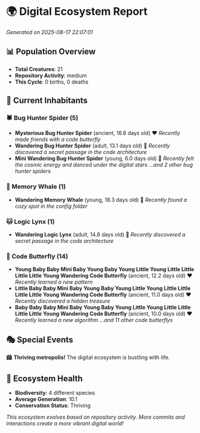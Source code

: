 # 🌍 Digital Ecosystem Report
*Generated on 2025-08-17 22:07:01*

## 📊 Population Overview
- **Total Creatures**: 21
- **Repository Activity**: medium
- **This Cycle**: 0 births, 0 deaths

## 👥 Current Inhabitants

### 🕷️ Bug Hunter Spider (5)
- **Mysterious Bug Hunter Spider** (ancient, 16.8 days old) ❤️
  *Recently made friends with a code butterfly*
- **Wandering Bug Hunter Spider** (adult, 13.1 days old) 💛
  *Recently discovered a secret passage in the code architecture*
- **Mini Wandering Bug Hunter Spider** (young, 6.0 days old) 💚
  *Recently felt the cosmic energy and danced under the digital stars*
  *...and 2 other bug hunter spiders*

### 🐋 Memory Whale (1)
- **Wandering Memory Whale** (young, 18.3 days old) 💚
  *Recently found a cozy spot in the config folder*

### 🐱 Logic Lynx (1)
- **Wandering Logic Lynx** (adult, 14.8 days old) 💛
  *Recently discovered a secret passage in the code architecture*

### 🦋 Code Butterfly (14)
- **Young Baby Baby Mini Baby Young Baby Young Little Young Little Little Little Little Young Wandering Code Butterfly** (ancient, 12.2 days old) ❤️
  *Recently learned a new pattern*
- **Little Baby Baby Mini Baby Young Baby Young Little Young Little Little Little Little Young Wandering Code Butterfly** (ancient, 11.0 days old) ❤️
  *Recently discovered a hidden treasure*
- **Baby Baby Baby Mini Baby Young Baby Young Little Young Little Little Little Little Young Wandering Code Butterfly** (ancient, 10.0 days old) ❤️
  *Recently learned a new algorithm*
  *...and 11 other code butterflys*

## 🎭 Special Events

🏙️ **Thriving metropolis!** The digital ecosystem is bustling with life.

## 🔬 Ecosystem Health
- **Biodiversity**: 4 different species
- **Average Generation**: 10.1
- **Conservation Status**: Thriving

*This ecosystem evolves based on repository activity. More commits and interactions create a more vibrant digital world!*